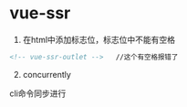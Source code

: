 # vue-ssr

1. 在html中添加标志位，标志位中不能有空格
```html
<!-- vue-ssr-outlet -->   //这个有空格报错了
```
2. concurrently

cli命令同步进行